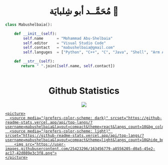 <h1 align="center">
  <b> مُحَمَّــد أبو شِلبايَة 👋</b>
</h1>



```py
class Mabushelbaia():

    def __init__(self):
        self.name      = "Mohammad Abu-Shelbaia"
        self.editor    = "Visual Studio Code"
        self.contact   = "mabushelbaia@gmail.com"
        self.languges  = ["Python", "C++", "C", "Java", "Shell", "Arm Assembly"]

    def __str__(self):
       return " ".join([self.name, self.contact])
       
```
<h1 align="center">
  <b>Github Statistics</b>
</h1>

<p align="center">
<a href="https://github.com/mabushelbaia">
    <picture>
      <source media="(prefers-color-scheme: dark)" srcset="https://github-readme-stats.vercel.app/api?username=mabushelbaia&theme=react&show_icons=true&include_all_commits=false&bg_color=0d1117&hide_border=true&title_color=58a6ff&icon_color=58a6ff">
      <source media="(prefers-color-scheme: light)" srcset="https://github-readme-stats.vercel.app/api?username=mabushelbaia&theme=light&show_icons=true&include_all_commits=false&hide_border=true">
        <img src="https://user-images.githubusercontent.com/25423296/163456779-a8556205-d0a5-45e2-ac17-42d089e3c3f8.png">
    </picture>

    <picture>
      <source media="(prefers-color-scheme: dark)" srcset="https://github-readme-stats.vercel.app/api/top-langs/?username=mabushelbaia&layout=compact&theme=react&langs_count=10&bg_color=0d1117&hide_border=true&title_color=58a6ff&icon_color=58a6ff">
      <source media="(prefers-color-scheme: light)" srcset="https://github-readme-stats.vercel.app/api/top-langs/?username=mabushelbaia&layout=compact&theme=light&langs_count=10&hide_border=true">
        <img src="https://user-images.githubusercontent.com/25423296/163456779-a8556205-d0a5-45e2-ac17-42d089e3c3f8.png">
    </picture>
</a>
</p>


